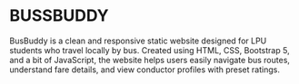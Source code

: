 # BUSSBUDDY
BusBuddy is a clean and responsive static website designed for LPU students who travel locally by bus. Created using HTML, CSS, Bootstrap 5, and a bit of JavaScript, the website helps users easily navigate bus routes, understand fare details, and view conductor profiles with preset ratings.  
